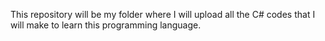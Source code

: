 This repository will be my folder where I will upload all the C# codes that I will make to learn this programming language.
